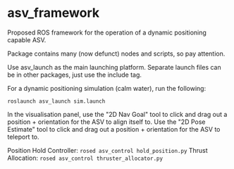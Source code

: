 # asv_framework

Proposed ROS framework for the operation of a dynamic positioning capable ASV.

Package contains many (now defunct) nodes and scripts, so pay attention.

Use asv_launch as the main launching platform.  Separate launch files can be in other packages, just use the include tag.

For a dynamic positioning simulation (calm water), run the following:

`roslaunch asv_launch sim.launch`

In the visualisation panel, use the "2D Nav Goal" tool to click and drag out a position + orientation for the ASV to align itself to.  Use the "2D Pose Estimate" tool to click and drag out a position + orientation for the ASV to teleport to.

Position Hold Controller:  `rosed asv_control hold_position.py`
Thrust Allocation:         `rosed asv_control thruster_allocator.py`
